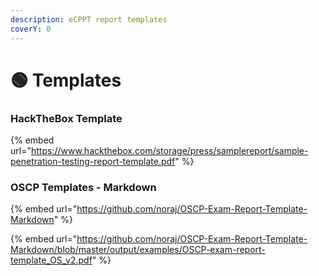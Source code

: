 ```yaml
---
description: eCPPT report templates
coverY: 0
---
```


# 🟢 Templates

### HackTheBox Template

{% embed url="https://www.hackthebox.com/storage/press/samplereport/sample-penetration-testing-report-template.pdf" %}

### OSCP Templates - Markdown

{% embed url="https://github.com/noraj/OSCP-Exam-Report-Template-Markdown" %}

{% embed url="https://github.com/noraj/OSCP-Exam-Report-Template-Markdown/blob/master/output/examples/OSCP-exam-report-template_OS_v2.pdf" %}
